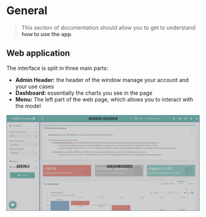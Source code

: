 # General

> This section of documentation should allow you to get to understand **how to use the app**.



## Web application

The interface is split in three main parts:

* **Admin Header:** the header of the window manage your account and your use cases
* **Dashboard:**  essentially the charts you see in the page
* **Menu:** The left part of the web page, which allows you to interact with the model

![Menu](images/MENU-1024x512.png) <!-- TBU : menu changed -->
